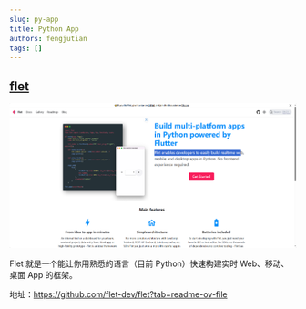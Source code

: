 ```yaml
---
slug: py-app
title: Python App
authors: fengjutian
tags: []
---
```


## [flet](https://github.com/flet-dev/flet?tab=readme-ov-file)

![alt text](./static/imgs/flet.png)

Flet 就是一个能让你用熟悉的语言（目前 Python）快速构建实时 Web、移动、桌面 App 的框架。

地址：https://github.com/flet-dev/flet?tab=readme-ov-file